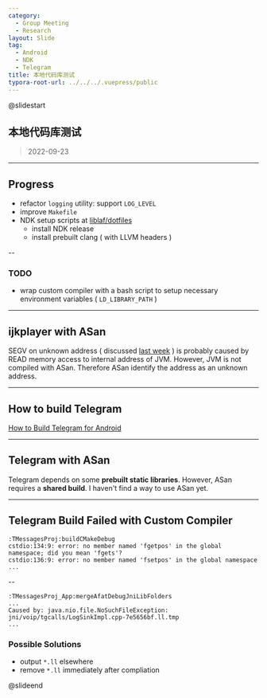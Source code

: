 ```yaml
---
category:
  - Group Meeting
  - Research
layout: Slide
tag:
  - Android
  - NDK
  - Telegram
title: 本地代码库测试
typora-root-url: ../../../.vuepress/public
---
```


@slidestart

## 本地代码库测试

> 2022-09-23

---

## Progress

- refactor `logging` utility: support `LOG_LEVEL`
- improve `Makefile`
- NDK setup scripts at [liblaf/dotfiles](https://github.com/liblaf/dotfiles/tree/main/ubuntu/.oh-my-zsh/custom/plugins/pkg/ndk)
  - install NDK release
  - install prebuilt clang ( with LLVM headers )

--

### TODO

- wrap custom compiler with a bash script to setup necessary environment variables ( `LD_LIBRARY_PATH` )

---

## ijkplayer with ASan

SEGV on unknown address ( discussed [last week](/slides/2022/09/16/本地代码库测试/#/2) ) is probably caused by READ memory access to internal address of JVM. However, JVM is not compiled with ASan. Therefore ASan identify the address as an unknown address.

---

## How to build Telegram

[How to Build Telegram for Android](/android/2022/09/21/how-to-build-telegram-for-android/)

---

## Telegram with ASan

Telegram depends on some **prebuilt static libraries**. However, ASan requires a **shared build**. I haven't find a way to use ASan yet.

---

## Telegram Build Failed with Custom Compiler

```log
:TMessagesProj:buildCMakeDebug
cstdio:134:9: error: no member named 'fgetpos' in the global namespace; did you mean 'fgets'?
cstdio:136:9: error: no member named 'fsetpos' in the global namespace
...
```

--

```log
:TMessagesProj_App:mergeAfatDebugJniLibFolders
...
Caused by: java.nio.file.NoSuchFileException: jni/voip/tgcalls/LogSinkImpl.cpp-7e5656bf.ll.tmp
...
```

### Possible Solutions

- output `*.ll` elsewhere
- remove `*.ll` immediately after compliation

@slideend
